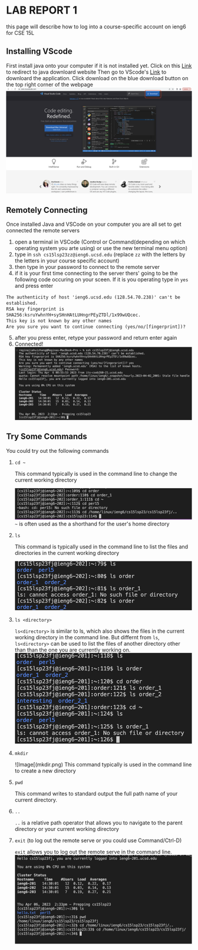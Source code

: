 # LAB REPORT 1
this page will describe how to log into a course-specific account on ieng6 for CSE 15L

## Installing VScode
  First install java onto your computer if it is not installed yet. 
    Click on this [Link](https://www.oracle.com/java/technologies/downloads/#jdk18-mac) to redirect to java downloard website
  Then go to VScode's [Link](https://code.visualstudio.com/) to downloard the application.
  Click download on the blue download button on the top right corner of the webpage
  ![Image](StepOne.png)

 ## Remotely Connecting
  Once installed Java and VSCode on your computer you are all set to get connected the remote
  servers
  1. open a terminal in VSCode (Control or Command(depending on which operating system you arte using) or use the new terminal menu option)
  2. type in `ssh cs15lsp23zz@ieng6.ucsd.edu` (replace `zz` with the letters by the letters in your course specific account)
  3. then type in your password to connect to the remote server 
  4. if it is your first time connecting to the server thers' going to be the following code occuring on your sceen. If it is you operating type in `yes` and press enter
  ```
  The authenticity of host 'ieng6.ucsd.edu (128.54.70.238)' can't be established.
  RSA key fingerprint is SHA256:ksruYwhnYH+sySHnHAtLUHngrPEyZTDl/1x99wUQcec.
  This key is not known by any other names
  Are you sure you want to continue connecting (yes/no/[fingerprint])?
  ```
  5. after you press enter, retype your password and return enter again
  6. Connected!
  ![Image](StepTwo.png)
## Try Some Commands
  You could try out the following commands
  1. `cd ~`
 
      This command typically is used in the command line to change the current working directory
      
      ![Image](cd.png)
      `~` is often used as the a shorthand for the user's home directory
  2. `ls`
  
      This command is typically used in the command line to list the files and directories in the current working directory
      
      ![Image](ls.png)
  3. `ls <directory>`
 
      `ls<directory>` is similar to ls, which also shows the files in the current working directory in the command line. But differnt from `ls`,            `ls<directory>` can be used to list the files of another directory other than than the one you are currently working on.
      ![Image](lss.png)
  4. `mkdir`

      ![Image[(mkdir.png)
      This command typically is used in the command line to create a new directory
  5. `pwd`
  
      This command writes to standard output the full path name of your current directory.
  6. `..`
  
      `..` is a relative path operator that allows you to navigate to the parent directory or your current working directory 
  7. `exit`  (to log out the remote serve or you could use Command/Ctrl-D)
  
      `exit` allows you to log out the remote serve in the command line.
  ![Image](StepThree.png)

